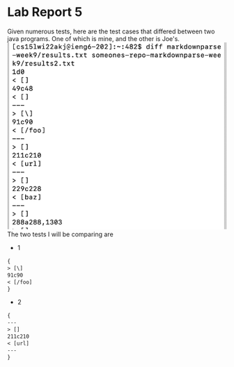 # Lab Report 5

Given numerous tests, here are the test cases that differed between two java programs. One of which is mine, and the other is Joe's.
![Image](differences.png)
The two tests I will be comparing are
* 1
```
{
> [\]
91c90
< [/foo]
}
```
* 2
```
{
---
> []
211c210
< [url]
---
}
